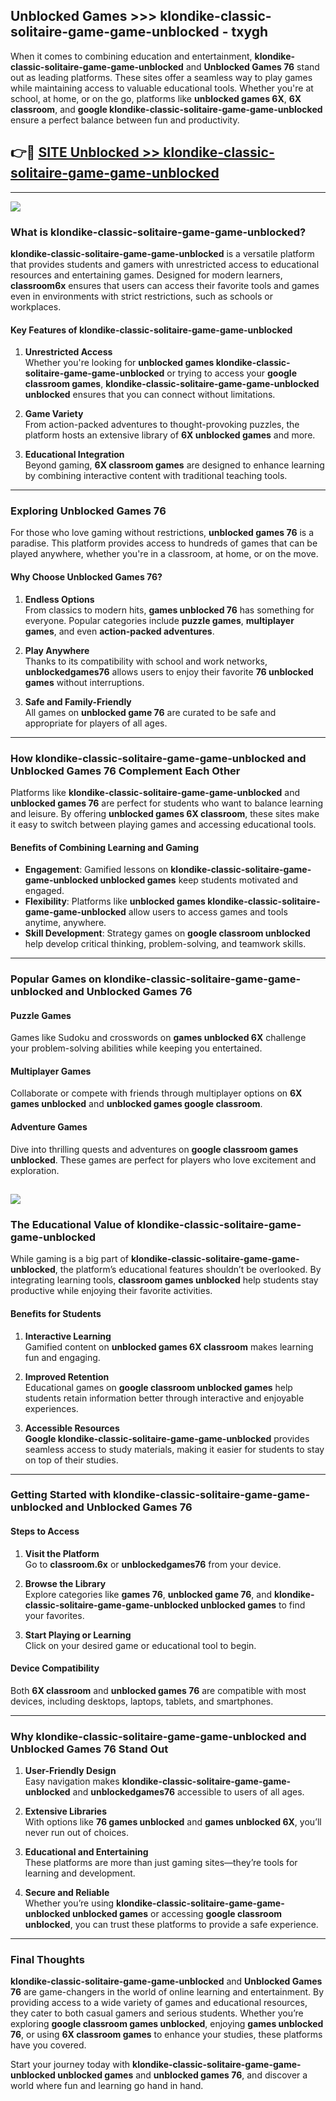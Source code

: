 ## Unblocked Games >>> klondike-classic-solitaire-game-game-unblocked - txygh 

When it comes to combining education and entertainment, **klondike-classic-solitaire-game-game-unblocked** and **Unblocked Games 76** stand out as leading platforms. These sites offer a seamless way to play games while maintaining access to valuable educational tools. Whether you're at school, at home, or on the go, platforms like **unblocked games 6X**, **6X classroom**, and **google klondike-classic-solitaire-game-game-unblocked** ensure a perfect balance between fun and productivity.
## 👉🔴 [SITE Unblocked >> klondike-classic-solitaire-game-game-unblocked](http://unblockedgames.edu.pl?title=klondike-classic-solitaire-game-game-unblocked&ref=24J)
---
<a href="http://unblockedgames.edu.pl?title=klondike-classic-solitaire-game-game-unblocked&ref=24J/"><img src="https://github.com/user-attachments/assets/438f12ca-57a4-47a3-8ead-c64da593a1e5"/></a>
### What is klondike-classic-solitaire-game-game-unblocked?  

**klondike-classic-solitaire-game-game-unblocked** is a versatile platform that provides students and gamers with unrestricted access to educational resources and entertaining games. Designed for modern learners, **classroom6x** ensures that users can access their favorite tools and games even in environments with strict restrictions, such as schools or workplaces.  

#### Key Features of klondike-classic-solitaire-game-game-unblocked  

1. **Unrestricted Access**  
   Whether you're looking for **unblocked games klondike-classic-solitaire-game-game-unblocked** or trying to access your **google classroom games**, **klondike-classic-solitaire-game-game-unblocked unblocked** ensures that you can connect without limitations.  

2. **Game Variety**  
   From action-packed adventures to thought-provoking puzzles, the platform hosts an extensive library of **6X unblocked games** and more.  

3. **Educational Integration**  
   Beyond gaming, **6X classroom games** are designed to enhance learning by combining interactive content with traditional teaching tools.  



---

### Exploring Unblocked Games 76  

For those who love gaming without restrictions, **unblocked games 76** is a paradise. This platform provides access to hundreds of games that can be played anywhere, whether you're in a classroom, at home, or on the move.  

#### Why Choose Unblocked Games 76?  

1. **Endless Options**  
   From classics to modern hits, **games unblocked 76** has something for everyone. Popular categories include **puzzle games**, **multiplayer games**, and even **action-packed adventures**.  

2. **Play Anywhere**  
   Thanks to its compatibility with school and work networks, **unblockedgames76** allows users to enjoy their favorite **76 unblocked games** without interruptions.  

3. **Safe and Family-Friendly**  
   All games on **unblocked game 76** are curated to be safe and appropriate for players of all ages.  

---

### How klondike-classic-solitaire-game-game-unblocked and Unblocked Games 76 Complement Each Other  

Platforms like **klondike-classic-solitaire-game-game-unblocked** and **unblocked games 76** are perfect for students who want to balance learning and leisure. By offering **unblocked games 6X classroom**, these sites make it easy to switch between playing games and accessing educational tools.  

#### Benefits of Combining Learning and Gaming  

- **Engagement**: Gamified lessons on **klondike-classic-solitaire-game-game-unblocked unblocked games** keep students motivated and engaged.  
- **Flexibility**: Platforms like **unblocked games klondike-classic-solitaire-game-game-unblocked** allow users to access games and tools anytime, anywhere.  
- **Skill Development**: Strategy games on **google classroom unblocked** help develop critical thinking, problem-solving, and teamwork skills.  

---

### Popular Games on klondike-classic-solitaire-game-game-unblocked and Unblocked Games 76  

#### Puzzle Games  

Games like Sudoku and crosswords on **games unblocked 6X** challenge your problem-solving abilities while keeping you entertained.  

#### Multiplayer Games  

Collaborate or compete with friends through multiplayer options on **6X games unblocked** and **unblocked games google classroom**.  

#### Adventure Games  

Dive into thrilling quests and adventures on **google classroom games unblocked**. These games are perfect for players who love excitement and exploration.  

<a href="http://download.freeplayer.one?title=klondike-classic-solitaire-game-game-unblocked&ref=23D/"><img src="https://github.com/user-attachments/assets/fe0c3e91-c8e1-489c-acf0-e2f614c12fb8"/></a>
---

### The Educational Value of klondike-classic-solitaire-game-game-unblocked  

While gaming is a big part of **klondike-classic-solitaire-game-game-unblocked**, the platform’s educational features shouldn’t be overlooked. By integrating learning tools, **classroom games unblocked** help students stay productive while enjoying their favorite activities.  

#### Benefits for Students  

1. **Interactive Learning**  
   Gamified content on **unblocked games 6X classroom** makes learning fun and engaging.  

2. **Improved Retention**  
   Educational games on **google classroom unblocked games** help students retain information better through interactive and enjoyable experiences.  

3. **Accessible Resources**  
   **Google klondike-classic-solitaire-game-game-unblocked** provides seamless access to study materials, making it easier for students to stay on top of their studies.  

---

### Getting Started with klondike-classic-solitaire-game-game-unblocked and Unblocked Games 76  

#### Steps to Access  

1. **Visit the Platform**  
   Go to **classroom.6x** or **unblockedgames76** from your device.  

2. **Browse the Library**  
   Explore categories like **games 76**, **unblocked game 76**, and **klondike-classic-solitaire-game-game-unblocked unblocked games** to find your favorites.  

3. **Start Playing or Learning**  
   Click on your desired game or educational tool to begin.  

#### Device Compatibility  

Both **6X classroom** and **unblocked games 76** are compatible with most devices, including desktops, laptops, tablets, and smartphones.  

---

### Why klondike-classic-solitaire-game-game-unblocked and Unblocked Games 76 Stand Out  

1. **User-Friendly Design**  
   Easy navigation makes **klondike-classic-solitaire-game-game-unblocked** and **unblockedgames76** accessible to users of all ages.  

2. **Extensive Libraries**  
   With options like **76 games unblocked** and **games unblocked 6X**, you’ll never run out of choices.  

3. **Educational and Entertaining**  
   These platforms are more than just gaming sites—they’re tools for learning and development.  

4. **Secure and Reliable**  
   Whether you’re using **klondike-classic-solitaire-game-game-unblocked unblocked games** or accessing **google classroom unblocked**, you can trust these platforms to provide a safe experience.  

---

### Final Thoughts  

**klondike-classic-solitaire-game-game-unblocked** and **Unblocked Games 76** are game-changers in the world of online learning and entertainment. By providing access to a wide variety of games and educational resources, they cater to both casual gamers and serious students. Whether you’re exploring **google classroom games unblocked**, enjoying **games unblocked 76**, or using **6X classroom games** to enhance your studies, these platforms have you covered.  

Start your journey today with **klondike-classic-solitaire-game-game-unblocked unblocked games** and **unblocked games 76**, and discover a world where fun and learning go hand in hand.  
